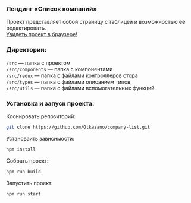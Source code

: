 ### Лендинг «Список компаний»‎

Проект представляет собой страницу с таблицей и возможностью её редактировать.  
[Увидеть проект в браузере!](https://otkazano.github.io/company-list/)

### Директории:

`/src` — папка с проектом  
`/src/components` — папка с компонентами  
`/src/redux` — папка с файлами контроллеров стора  
`/src/types` — папка с файлами описанием типов  
`/src/utils` — папка с файлами вспомогательных функций

### Установка и запуск проекта:

Клонировать репозиторий:

```bash
git clone https://github.com/Otkazano/company-list.git
```

Установаить зависимости:

```bash
npm install
```

Собрать проект:

```bash
npm run build
```

Запустить проект:

```bash
npm run start
```
